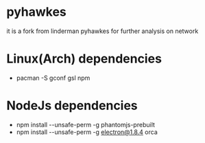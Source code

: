 # pyhawkes

it is a fork from linderman pyhawkes for further analysis on network

# Linux(Arch) dependencies 

* pacman -S gconf gsl npm 

# NodeJs dependencies 

*  npm install --unsafe-perm -g phantomjs-prebuilt
*  npm install --unsafe-perm -g electron@1.8.4 orca
